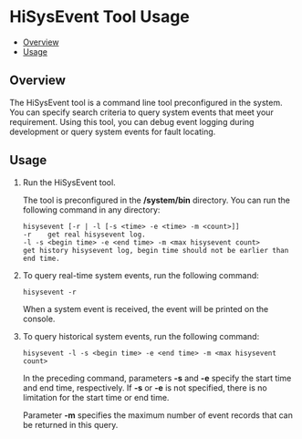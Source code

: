 # HiSysEvent Tool Usage<a name="EN-US_TOPIC_0000001231614021"></a>

-   [Overview](#section1886702718521)
-   [Usage](#section1210623418527)

## Overview<a name="section1886702718521"></a>

The HiSysEvent tool is a command line tool preconfigured in the system. You can specify search criteria to query system events that meet your requirement. Using this tool, you can debug event logging during development or query system events for fault locating.

## Usage<a name="section1210623418527"></a>

1.  Run the HiSysEvent tool.

    The tool is preconfigured in the  **/system/bin**  directory. You can run the following command in any directory:

    ```
    hisysevent [-r | -l [-s <time> -e <time> -m <count>]]
    -r    get real hisysevent log.
    -l -s <begin time> -e <end time> -m <max hisysevent count>
    get history hisysevent log, begin time should not be earlier than end time.
    ```

2.  To query real-time system events, run the following command:

    ```
    hisysevent -r
    ```

    When a system event is received, the event will be printed on the console.

3.  To query historical system events, run the following command:

    ```
    hisysevent -l -s <begin time> -e <end time> -m <max hisysevent count>
    ```

    In the preceding command, parameters  **-s**  and  **-e**  specify the start time and end time, respectively. If  **-s**  or  **-e**  is not specified, there is no limitation for the start time or end time.

    Parameter  **-m**  specifies the maximum number of event records that can be returned in this query.


